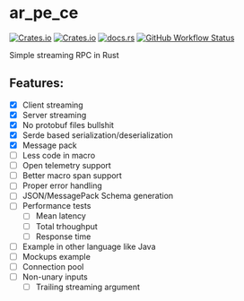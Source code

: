 # ar_pe_ce

[![Crates.io](https://img.shields.io/crates/v/ar_pe_ce?style=for-the-badge)](https://crates.io/crates/ar_pe_ce)
[![Crates.io](https://img.shields.io/crates/l/ar_pe_ce?style=for-the-badge)](https://choosealicense.com/licenses/mit/)
[![docs.rs](https://img.shields.io/docsrs/ar_pe_ce?style=for-the-badge)](https://docs.rs/ar_pe_ce)
[![GitHub Workflow Status](https://img.shields.io/github/workflow/status/frondeus/ar_pe_ce/Rust?style=for-the-badge)](https://github.com/frondeus/ar_pe_ce/actions)

Simple streaming RPC in Rust

## Features:

* [x] Client streaming
* [x] Server streaming
* [x] No protobuf files bullshit
* [x] Serde based serialization/deserialization
* [x] Message pack
* [ ] Less code in macro
* [ ] Open telemetry support
* [ ] Better macro span support
* [ ] Proper error handling
* [ ] JSON/MessagePack Schema generation
* [ ] Performance tests
  * [ ] Mean latency
  * [ ] Total trhoughput
  * [ ] Response time
* [ ] Example in other language like Java
* [ ] Mockups example
* [ ] Connection pool
* [ ] Non-unary inputs
  * [ ] Trailing streaming argument
